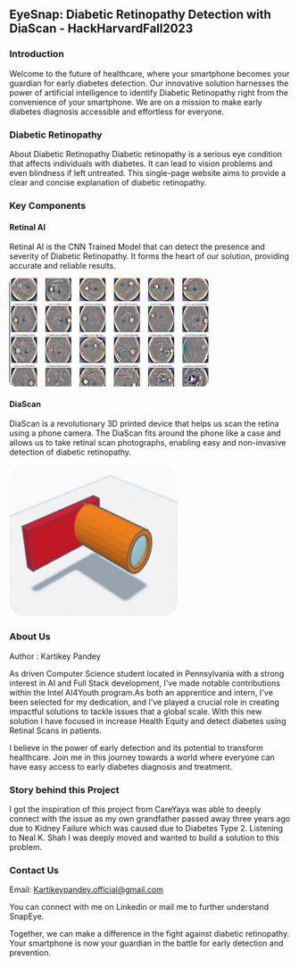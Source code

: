 ## EyeSnap: Diabetic Retinopathy Detection with DiaScan - HackHarvardFall2023

### **Introduction** 

Welcome to the future of healthcare, where your smartphone becomes your guardian for early diabetes detection. Our innovative solution harnesses the power of artificial intelligence to identify Diabetic Retinopathy right from the convenience of your smartphone. We are on a mission to make early diabetes diagnosis accessible and effortless for everyone.

### **Diabetic Retinopathy**

About Diabetic Retinopathy
Diabetic retinopathy is a serious eye condition that affects individuals with diabetes. It can lead to vision problems and even blindness if left untreated. This single-page website aims to provide a clear and concise explanation of diabetic retinopathy.

### **Key Components**
  #### **Retinal AI**
  Retinal AI is the CNN Trained Model that can detect the presence and severity of Diabetic Retinopathy. It forms the heart of our solution, providing accurate and reliable results.
  
![](https://github.com/kartikey-onlineGOD/EyeSnap-HackHarvard/blob/main/Assets/image%203.png)

  #### **DiaScan**
  DiaScan is a revolutionary 3D printed device that helps us scan the retina using a phone camera. The DiaScan fits around the phone like a case and allows us to take retinal scan photographs, enabling easy and non-invasive detection of diabetic retinopathy.

![](https://github.com/kartikey-onlineGOD/EyeSnap-HackHarvard/blob/main/Assets/image%202.png)

### **About Us**
Author : Kartikey Pandey

As driven Computer Science student located in Pennsylvania with a strong interest in AI and Full Stack development, I've made notable contributions within the Intel AI4Youth program.As both an apprentice and intern, I've been selected for my dedication, and I've played a crucial role in creating impactful solutions to tackle issues that a global scale. With this new solution I have focused in increase Health Equity and detect diabetes using Retinal Scans in patients. 

I believe in the power of early detection and its potential to transform healthcare. Join me in this journey towards a world where everyone can have easy access to early diabetes diagnosis and treatment.

### **Story behind this Project** 
I got the inspiration of this project from CareYaya was able to deeply connect with the issue as my own grandfather passed away three years ago due to Kidney Failure which was caused due to Diabetes Type 2. Listening to Neal K. Shah I was deeply moved and wanted to build a solution to this problem. 

### **Contact Us**
Email: Kartikeypandey.official@gmail.com 

You can connect with me on Linkedin or mail me to further understand SnapEye. 

Together, we can make a difference in the fight against diabetic retinopathy. Your smartphone is now your guardian in the battle for early detection and prevention.
